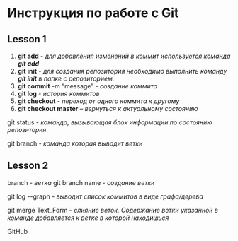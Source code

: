 # Инструкция по работе с Git

## Lesson 1
1. __git add__ - *для добавления изменений в коммит используется команда __git add__*
2. __git init__ - *для создания репозитория необходимо выполнить команду __git init__ в папке с репозиторием.*
3. **git commit** -m “message” - *создание коммита*
4. **git log** - *история коммитов*
5. **git checkout** - *переход от одного коммита к другому*
6. **git checkout master** – *вернуться к актуальному состоянию*

git status - *команда, вызывающая блок информации по состоянию репозитория*

git branch - *команда которая выводит ветки*

## Lesson 2

branch - *ветка*
git branch name - *создание ветки*

git log --graph - *выводит список коммитов в виде графа/дерева*

git merge Text_Form - *слияние веток. Содержание ветки указанной в команде добавляется к ветке в которой находишься*


GitHub

